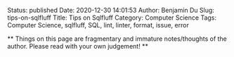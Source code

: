 Status: published
Date: 2020-12-30 14:01:53
Author: Benjamin Du
Slug: tips-on-sqlfluff
Title: Tips on Sqlfluff
Category: Computer Science
Tags: Computer Science, sqlfluff, SQL, lint, linter, format, issue, error

**
Things on this page are fragmentary and immature notes/thoughts of the author.
Please read with your own judgement!
**

